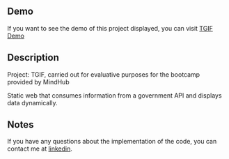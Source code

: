 ## Demo
If you want to see the demo of this project displayed, you can visit [TGIF Demo](https://albertocurvelo.github.io/TGIF/)

## Description
Project: TGIF, carried out for evaluative purposes for the bootcamp provided by MindHub

Static web that consumes information from a government API and displays data dynamically.

## Notes
If you have any questions about the implementation of the code, you can contact me at [linkedin](https://www.linkedin.com/in/alberto-curvelo/).
